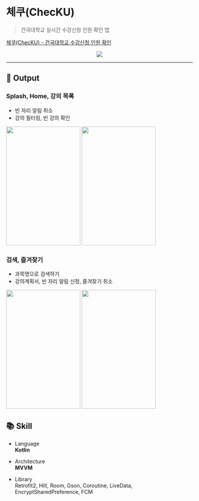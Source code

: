# 체쿠(ChecKU)  

> 건국대학교 실시간 수강신청 인원 확인 앱

[체쿠(ChecKU) - 건국대학교 수강신청 인원 확인](https://bit.ly/3JJUuvD)

<p align="center"><img src="https://user-images.githubusercontent.com/83503188/185083545-ada6d96d-e712-4d30-8941-1a1c5234e627.jpg">
</p>

----


## 🌳 Output 

### Splash, Home, 강의 목록

- 빈 자리 알림 취소
- 강의 필터링, 빈 강의 확인
<p>
<a>
  <img src="https://user-images.githubusercontent.com/83503188/185787636-136cbab9-2dd1-4209-8ecd-4cc9af86332c.gif", width="200px" height="320px"/>
</a>
<a>
  <img src="https://user-images.githubusercontent.com/83503188/185787676-c3b54fc9-b4fe-4346-a799-43d95cca5bd2.gif" width="200px" height="320px"/>
</a>
</p>

### 검색, 즐겨찾기 

- 과목명으로 검색하기
- 강의계획서, 빈 자리 알림 신청, 즐겨찾기 취소
<p>
<a>
  <img src="https://user-images.githubusercontent.com/83503188/185787677-aec2c704-0827-4e4c-888b-01284df290fc.gif" width="200px" height="320px"/>
</a>
<a>
  <img src="https://user-images.githubusercontent.com/83503188/185787679-23b0a986-cd82-43dc-b44d-c1e2035ea924.gif" width="200px" height="320px"/>
</a>
</p>

## 📚 Skill 

- Language <br>
**Kotlin**  


- Architecture <br>
**MVVM**

- Library <br>
Retrofit2, Hilt, Room, Gson, Coroutine, LiveData, EncryptSharedPreference, FCM

